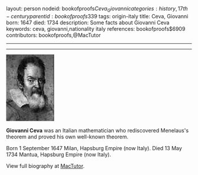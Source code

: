 layout: person
nodeid: bookofproofs$Ceva_Giovanni
categories: history,17th-century
parentid: bookofproofs$339
tags: origin-italy
title: Ceva, Giovanni
born: 1647
died: 1734
description: Some facts about Giovanni Ceva
keywords: ceva, giovanni,nationality italy
references: bookofproofs$6909
contributors: bookofproofs,@MacTutor

---


---

![Ceva_Giovanni.jpg](https://github.com/bookofproofs/bookofproofs.github.io/blob/main/_sources/_assets/images/portraits/Ceva_Giovanni.jpg?raw=true)

**Giovanni Ceva** was an Italian mathematician who rediscovered Menelaus's theorem and proved his own well-known theorem.

Born 1 September 1647 Milan, Hapsburg Empire (now Italy). Died 13 May 1734 Mantua, Hapsburg Empire (now Italy).


View full biography at [MacTutor](https://mathshistory.st-andrews.ac.uk/Biographies/Ceva_Giovanni/).